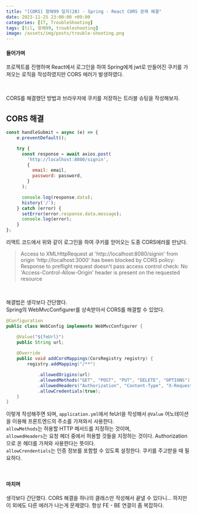 ```yaml
---
title: "[CORS] 항해99 일지(28) - Spring - React CORS 문제 해결"
date: 2023-11-25 23:00:00 +09:00
categories: [IT, TroubleShooting]
tags: [til, 항해99, troubleshooting]
image: /assets/img/posts/trouble-shooting.png
---
```



#### 들어가며

프로젝트를 진행하며 React에서 로그인을 하여 Spring에게 jwt로 만들어진 쿠키를 가져오는 로직을 작성하였지만 CORS 에러가 발생하였다.

<br/>

CORS를 해결했던 방법과 브라우저에 쿠키를 저장하는 트러블 슈팅을 작성해보자.


## CORS 해결

```javascript
const handleSubmit = async (e) => {
    e.preventDefault();

    try {
      const response = await axios.post(
        'http://localhost:8080/signin',
        {
          email: email,
          password: password,
        }
      );

      console.log(response.data);
      history('/');
    } catch (error) {
      setError(error.response.data.message);
      console.log(error);
    }
};
```

리액트 코드에서 위와 같이 로그인을 하여 쿠키를 얻어오는 도중 CORS에러를 만났다.    
> Access to XMLHttpRequest at 'http://localhost:8080/signin' from origin 'http://localhost:3000' has been blocked by CORS policy: Response to preflight request doesn't pass access control check: No 'Access-Control-Allow-Origin' header is present on the requested resource

<br/>

해결법은 생각보다 간단했다.    
Spring의 WebMvcConfigurer를 상속받아서 CORS를 해결할 수 있었다.    


```java
@Configuration
public class WebConfig implements WebMvcConfigurer {

    @Value("${feUrl}")
    public String url;
	
    @Override
    public void addCorsMappings(CorsRegistry registry) {
        registry.addMapping("/**")

            .allowedOrigins(url)
            .allowedMethods("GET", "POST", "PUT", "DELETE", "OPTIONS")
            .allowedHeaders("Authorization", "Content-Type", "X-Requested-With")
            .allowCredentials(true);
    }
}
```

이렇게 작성해주면 되며, `application.yml`에서 feUrl을 작성해서 `@Value` 어노테이션을 이용해 프론트엔드의 주소를 가져와서 사용한다.    
`allowMethods`는 허용할 HTTP 메서드를 지정하는 것이며,    
`allowedHeaders`는 요청 헤더 중에서 허용할 것들을 지정하는 것이다. Authorization으로 온  헤더를 가져와 사용한다는 뜻이다.    
`allowCrendentials`는 인증 정보를 포함할 수 있도록 설정한다. 쿠키를 주고받을 때 필요하다.

<br/>

#### 마치며

생각보다 간단했다. CORS 해결을 하나의 클래스만 작성해서 끝낼 수 있다니... 하지만 이 외에도 다른 에러가 나는게 문제였다. 항상 FE - BE 연결이 좀 복잡하다.



